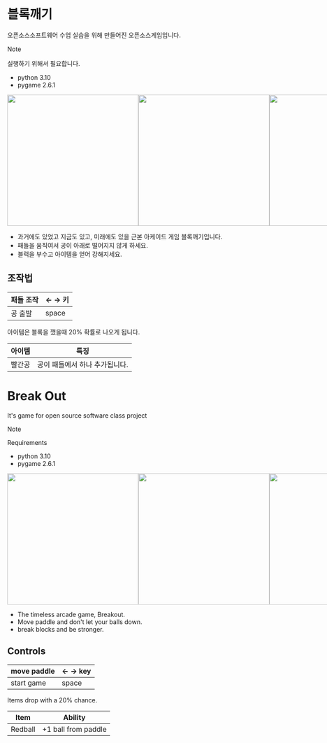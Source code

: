 # 블록깨기
오픈소스소프트웨어 수업 실습을 위해 만들어진 오픈소스게임입니다.

>[!NOTE]
>실행하기 위해서 필요합니다.
>- python 3.10
>- pygame 2.6.1
<div style="display:flex;">
  <img src ="https://github.com/user-attachments/assets/9a91047b-5f89-4ec4-b29c-39b09893e21b" height=300px>
  <img src ="https://github.com/user-attachments/assets/368ddf67-d6bb-499d-be7a-1b026ba28f00" height=300px>
  <img src ="https://github.com/user-attachments/assets/d44d2778-3374-4eb2-b042-b05933e6fcf2" height=300px>
</div>

- 과거에도 있었고 지금도 있고, 미래에도 있을 근본 아케이드 게임 블록깨기입니다.
- 패들을 움직여서 공이 아래로 떨어지지 않게 하세요.
- 블럭을 부수고 아이템을 얻어 강해지세요.



## 조작법

| 패들 조작 | ← → 키 |
|------|------|
| 공 출발 | space |

아이템은 블록을 깼을때 20% 확률로 나오게 됩니다.

| 아이템 | 특징 |
|-------|-------|
| 빨간공 | 공이 패들에서 하나 추가됩니다. |

# Break Out 
It's game for open source software class project

>[!NOTE]
>Requirements
>- python 3.10
>- pygame 2.6.1

<div style="display:flex;">
  <img src ="https://github.com/user-attachments/assets/9a91047b-5f89-4ec4-b29c-39b09893e21b" height=300px>
  <img src ="https://github.com/user-attachments/assets/368ddf67-d6bb-499d-be7a-1b026ba28f00" height=300px>
  <img src ="https://github.com/user-attachments/assets/d44d2778-3374-4eb2-b042-b05933e6fcf2" height=300px>
</div>

- The timeless arcade game, Breakout.
- Move paddle and don't let your balls down.
- break blocks and be stronger.

## Controls

| move paddle | ← → key |
|-----|-----|
| start game | space |

Items drop with a 20% chance.

| Item | Ability |
|----|-----|
| Redball | +1 ball from paddle |
